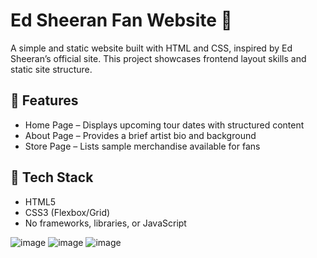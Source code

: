 # Ed Sheeran Fan Website 🎵

A simple and static website built with HTML and CSS, inspired by Ed Sheeran’s official site. This project showcases frontend layout skills and static site structure.

## 📄 Features

- Home Page – Displays upcoming tour dates with structured content
- About Page – Provides a brief artist bio and background
- Store Page – Lists sample merchandise available for fans

## 🚀 Tech Stack

- HTML5
- CSS3 (Flexbox/Grid)
- No frameworks, libraries, or JavaScript

![image](https://github.com/user-attachments/assets/42c2a170-9e25-4456-ac10-91d0f803846b)
![image](https://github.com/user-attachments/assets/4d717c22-fea0-4f95-8b61-5ba9a8995383)
![image](https://github.com/user-attachments/assets/33706ce7-cd1c-43f5-af16-c73c469e52ed)
